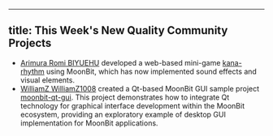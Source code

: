 
---
title: This Week's New Quality Community Projects
---

- [Arimura Romi BIYUEHU](https://github.com/BIYUEHU) developed a web-based mini-game [kana-rhythm](https://github.com/BIYUEHU/kana-rhythm) using MoonBit, which has now implemented sound effects and visual elements.
- [WilliamZ WilliamZ1008](https://github.com/WilliamZ1008) created a Qt-based MoonBit GUI sample project [moonbit-qt-gui](https://github.com/WilliamZ1008/moonbit-qt-gui). This project demonstrates how to integrate Qt technology for graphical interface development within the MoonBit ecosystem, providing an exploratory example of desktop GUI implementation for MoonBit applications.
